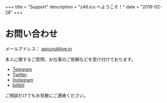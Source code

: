 +++
title = "Support"
description = "z46.icu へようこそ！"
date = "2019-02-28"
+++

# お問い合わせ

メールアドレス： aqours@live.in

本人に関するご質問、お仕事のご依頼などを受け付けております。

- [Telegram](https://t.me/+2dfdQv1j_c0yNjg1)
- [Twitter](https://twitter.com/cortmiem)
- [Instagram](https://www.instagram.com/cortmiem)
- [bilibili](https://space.bilibili.com/53133362)

ご相談だけでもお気軽にご連絡ください。